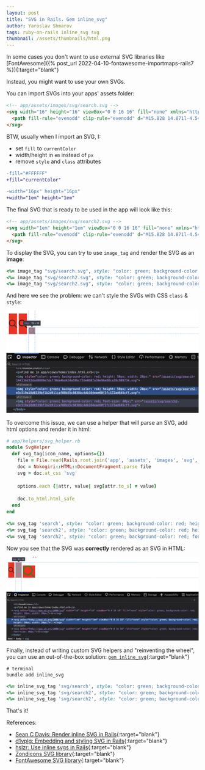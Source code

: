 ```yaml
---
layout: post
title: "SVG in Rails. Gem inline_svg"
author: Yaroslav Shmarov
tags: ruby-on-rails inline_svg svg
thumbnail: /assets/thumbnails/html.png
---
```


In some cases you don't want to use external SVG libraries like
[FontAwesome]({% post_url 2022-04-10-fontawesome-importmaps-rails7 %}){:target="blank"}

Instead, you might want to use your own SVGs.

You can import SVGs into your apps' assets folder:

```html
<!-- app/assets/images/svg/search.svg -->
<svg width="16" height="16" viewBox="0 0 16 16" fill="none" xmlns="http://www.w3.org/2000/svg">
  <path fill-rule="evenodd" clip-rule="evenodd" d="M15.828 14.871l-4.546-4.545a6.34 6.34 0 10-.941.942l4.545 4.545a.666.666 0 00.942-.942zm-9.461-3.525a4.995 4.995 0 114.994-4.994 5 5 0 01-4.994 4.994z" fill="#272727"/>
</svg>
```

BTW, usually when I import an SVG, I:
* set `fill` to `currentColor`
* width/height in `em` instead of `px`
* remove `style` and `class` attributes

```diff
-fill="#FFFFFF"
+fill="currentColor"
```

```diff
-width="16px" height="16px"
+width="1em" height="1em"
```

The final SVG that is ready to be used in the app will look like this:

```html
<!-- app/assets/images/svg/search2.svg -->
<svg width="1em" height="1em" viewBox="0 0 16 16" fill="none" xmlns="http://www.w3.org/2000/svg">
  <path fill-rule="evenodd" clip-rule="evenodd" d="M15.828 14.871l-4.546-4.545a6.34 6.34 0 10-.941.942l4.545 4.545a.666.666 0 00.942-.942zm-9.461-3.525a4.995 4.995 0 114.994-4.994 5 5 0 01-4.994 4.994z" fill="currentColor"/>
</svg>
```

To display the SVG, you can try to use `image_tag` and render the SVG as an **image**:

```ruby
<%= image_tag "svg/search.svg", style: "color: green; background-color: red; height: 50px; width: 20px;" %>
<%= image_tag "svg/search2.svg", style: "color: green; background-color: red; height: 50px; width: 20px;" %>
<%= image_tag "svg/search2.svg", style: "color: green; background-color: red; font-size: 40px;" %>
```

And here we see the problem: we can't style the SVGs with CSS `class` & `style`:

![svg-as-img](/assets/images/svg-as-img.png)

To overcome this issue, we can use a helper that will parse an SVG, add html options and render it in html:

```ruby
# app/helpers/svg_helper.rb
module SvgHelper
  def svg_tag(icon_name, options={})
    file = File.read(Rails.root.join('app', 'assets', 'images', 'svg', "#{icon_name}.svg"))
    doc = Nokogiri::HTML::DocumentFragment.parse file
    svg = doc.at_css 'svg'

    options.each {|attr, value| svg[attr.to_s] = value}

    doc.to_html.html_safe
  end
end
```

```ruby
<%= svg_tag 'search', style: "color: green; background-color: red; height: 50px; width: 20px;" %>
<%= svg_tag 'search2', style: "color: green; background-color: red; height: 50px; width: 20px;" %>
<%= svg_tag 'search2', style: "color: green; background-color: red; font-size: 40px;" %>
```

Now you see that the SVG was **correctly** rendered as an SVG in HTML:

![svg-as-svg](/assets/images/svg-as-svg.png)

Finally, instead of writing custom SVG helpers and "reinventing the wheel", you can use an out-of-the-box solution: [`gem inline_svg`](https://github.com/jamesmartin/inline_svg){:target="blank"}

```shell
# terminal
bundle add inline_svg
```

```ruby
<%= inline_svg_tag 'svg/search', style: "color: green; background-color: red; height: 50px; width: 20px;" %>
<%= inline_svg_tag 'svg/search2', style: "color: green; background-color: red; height: 50px; width: 20px;" %>
<%= inline_svg_tag 'svg/search2', style: "color: green; background-color: red; font-size: 40px;" %>
```

That's it!

References:
* [Sean C Davis: Render inline SVG in Rails](https://www.seancdavis.com/posts/render-inline-svg-rails-middleman/){:target="blank"}
* [d1vplg: Embedding and styling SVG in Rails](https://coderwall.com/p/d1vplg/embedding-and-styling-inline-svg-documents-with-css-in-rails){:target="blank"}
* [hslzr: Use inline svgs in Rails](https://dev.to/hslzr/using-inline-svgs-with-rails-3khb){:target="blank"}
* [Zondicons SVG library](https://www.zondicons.com/){:target="blank"}
* [FontAwesome SVG library](https://www.zondicons.com/){:target="blank"}
